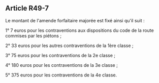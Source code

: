 Article R49-7
----
Le montant de l'amende forfaitaire majorée est fixé ainsi qu'il suit :

1° 7 euros pour les contraventions aux dispositions du code de la route commises
par les piétons ;

2° 33 euros pour les autres contraventions de la 1ère classe ;

3° 75 euros pour les contraventions de la 2e classe ;

4° 180 euros pour les contraventions de la 3e classe ;

5° 375 euros pour les contraventions de la 4e classe.
